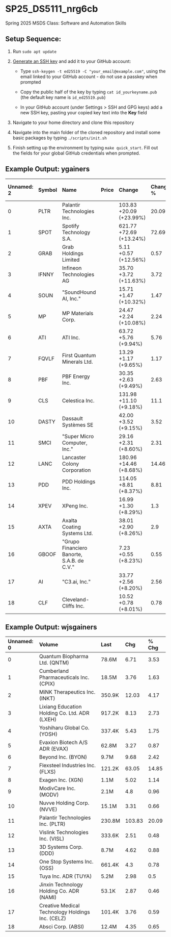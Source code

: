 # SP25_DS5111_nrg6cb
Spring 2025 MSDS Class: Software and Automation Skills

## Setup Sequence:
1. Run `sudo apt update`

2. [Generate an SSH key](https://docs.github.com/en/authentication/connecting-to-github-with-ssh/generating-a-new-ssh-key-and-adding-it-to-the-ssh-agent) and add it to your GitHub account:
	* Type `ssh-keygen -t ed25519 -C "your_email@example.com"`, using the email linked to your GitHub account - do not use a passkey when prompted

	* Copy the public half of the key by typing `cat id_yourkeyname.pub` (the default key name is `id_ed25519.pub`)

	* In your GitHub account (under Settings > SSH and GPG keys) add a new SSH key, pasting your copied key text into the **Key** field

3.  Navigate to your home directory and clone this repository

4.  Navigate into the main folder of the cloned repository and install some basic packages by typing `./scripts/init.sh`

5. Finish setting up the environment by typing `make quick_start`. Fill out the fields for your global GitHub credentials when prompted.

## Example Output: ygainers
|Unnamed: 2|Symbol|Name|Price|Change|Change %|Volume|Avg Vol (3M)|Market Cap|P/E Ratio (TTM)|52 Wk Change %|52 Wk Range|
|:------|:----|:----------|:-----|:------|:--------|:------|:------------|:----------|:---------------|:--------------|:-----------|
0|PLTR|Palantir Technologies Inc.||103.83 +20.09 (+23.99%)|20.09|+23.99%|228.64M|82.568M|236.527B|432.63|254.83%|
1|SPOT|Spotify Technology S.A.||621.77 +72.69 (+13.24%)|72.69|+13.24%|6.513M|2.695M|125.647B|177.14|127.99%|
2|GRAB|Grab Holdings Limited||5.11 +0.57 (+12.56%)|0.57|+12.56%|75.962M|34.733M|20.578B|-|37.58%|
3|IFNNY|Infineon Technologies AG||35.70 +3.72 (+11.63%)|3.72|+11.63%|86616|271133|48.406B|25.68|-7.29%|
4|SOUN|"SoundHound AI, Inc."||15.71 +1.47 (+10.32%)|1.47|+10.32%|52.354M|75.853M|6.179B|-|732.75%|
5|MP|MP Materials Corp.||24.47 +2.24 (+10.08%)|2.24|+10.08%|8.822M|2.97M|3.994B|-|34.32%|
6|ATI|ATI Inc.||63.72 +5.76 (+9.94%)|5.76|+9.94%|4.646M|1.392M|9.089B|24.51|44.39%|
7|FQVLF|First Quantum Minerals Ltd.||13.29 +1.17 (+9.65%)|1.17|+9.65%|17993|228076|11.087B|-|35.08%|
8|PBF|PBF Energy Inc.||30.35 +2.63 (+9.49%)|2.63|+9.49%|2.735M|2.094M|3.494B|-|-47.24%|
9|CLS|Celestica Inc.||131.98 +11.10 (+9.18%)|11.1|+9.18%|5.343M|3.148M|15.401B|36.56|232.45%|
10|DASTY|Dassault Systèmes SE||42.00 +3.52 (+9.15%)|3.52|+9.15%|21021|174567|56.238B|47.73|-17.81%|
11|SMCI|"Super Micro Computer, Inc."||29.16 +2.31 (+8.60%)|2.31|+8.60%|35.362M|69.744M|17.075B|13.38|-60.72%|
12|LANC|Lancaster Colony Corporation||180.96 +14.46 (+8.68%)|14.46|+8.68%|389508|133186|4.989B|28.72|-11.27%|
13|PDD|PDD Holdings Inc.||114.05 +8.81 (+8.37%)|8.81|+8.37%|12.991M|9.68M|158.389B|10.27|-18.28%|
14|XPEV|XPeng Inc.||16.99 +1.30 (+8.29%)|1.3|+8.29%|15.477M|11.593M|15.986B|-|86.12%|
15|AXTA|Axalta Coating Systems Ltd.||38.01 +2.90 (+8.26%)|2.9|+8.26%|4.803M|1.721M|8.289B|23.76|7.86%|
16|GBOOF|"Grupo Financiero Banorte, S.A.B. de C.V."||7.23 +0.55 (+8.23%)|0.55|+8.23%|198800|23738|20.339B|7.45|-32.96%|
17|AI|"C3.ai, Inc."||33.77 +2.56 (+8.20%)|2.56|+8.20%|5.133M|7.847M|4.359B|-|20.83%|
18|CLF|Cleveland-Cliffs Inc.||10.52 +0.78 (+8.01%)|0.78|+8.01%|13.61M|14.745M|5.196B|-|-50.76%|

## Example Output: wjsgainers
|Unnamed: 0|Volume|Last|Chg|% Chg|
|:----------|:------|:----|:---|:-----|
0|Quantum Biopharma Ltd. (QNTM)|78.6M|6.71|3.53|111.01
1|Cumberland Pharmaceuticals Inc. (CPIX)|18.5M|3.76|1.63|76.53
2|MiNK Therapeutics Inc. (INKT)|350.9K|12.03|4.17|53.05
3|Lixiang Education Holding Co. Ltd. ADR (LXEH)|917.2K|8.13|2.73|50.56
4|Yoshiharu Global Co. (YOSH)|337.4K|5.43|1.75|47.55
5|Evaxion Biotech A/S ADR (EVAX)|62.8M|3.27|0.87|36.25
6|Beyond Inc. (BYON)|9.7M|9.68|2.42|33.33
7|Flexsteel Industries Inc. (FLXS)|121.2K|63.05|14.85|30.81
8|Exagen Inc. (XGN)|1.1M|5.02|1.14|29.38
9|ModivCare Inc. (MODV)|2.1M|4.8|0.96|25.0
10|Nuvve Holding Corp. (NVVE)|15.1M|3.31|0.66|24.91
11|Palantir Technologies Inc. (PLTR)|230.8M|103.83|20.09|23.99
12|Vislink Technologies Inc. (VISL)|333.6K|2.51|0.48|23.65
13|3D Systems Corp. (DDD)|8.7M|4.62|0.88|23.53
14|One Stop Systems Inc. (OSS)|661.4K|4.3|0.78|22.16
15|Tuya Inc. ADR (TUYA)|5.2M|2.98|0.5|20.16
16|Jinxin Technology Holding Co. ADR (NAMI)|53.1K|2.87|0.46|19.0
17|Creative Medical Technology Holdings Inc. (CELZ)|101.4K|3.76|0.59|18.61
18|Absci Corp. (ABSI)|12.4M|4.35|0.65|17.57
